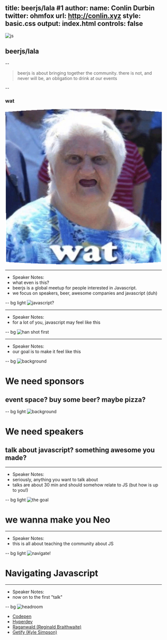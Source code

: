 title: beerjs/lala #1
author:
  name: Conlin Durbin
  twitter: ohmfox
  url: http://conlin.xyz
style: basic.css
output: index.html
controls: false
--

![js](http://3.bp.blogspot.com/-PTty3CfTGnA/TpZOEjTQ_WI/AAAAAAAAAeo/KeKt_D5X2xo/s1600/js.jpg)
## beerjs/lala

--

>beerjs is about bringing together the community. there is not, and never will be, an obligation to drink at our events

--

### wat
![wat](img/wat.gif)
- - - 
* Speaker Notes: 
* what even is this? 
* beerjs is a global meetup for people interested in Javascript.
* we focus on speakers, beer, awesome companies and javascript (duh)

-- bg light
![javascript?](http://i.giphy.com/YFkpsHWCsNUUo.gif)
- - - 
* Speaker Notes:
* for a lot of you, javascript may feel like this

-- bg
![han shot first](http://i.giphy.com/ErzFbmLDvIzkI.gif)
- - - 
* Speaker Notes:
* our goal is to make it feel like this

-- bg
![background](http://i.giphy.com/l0MYResEdNIyniuL6.gif)
# We need sponsors
## event space? buy some beer? maybe pizza?

-- bg light
![background](http://i.giphy.com/bb2KrhhHeY6Dm.gif)
# We need speakers
## talk about javascript? something awesome you made?
- - -
* Speaker Notes:
* seriously, anything you want to talk about
* talks are about 30 min and should somehow relate to JS (but how is up to you!)

-- bg light
![the goal](http://i.giphy.com/s0z685OFhWyuk.gif)
# we wanna make you Neo
- - -
* Speaker Notes:
* this is all about teaching the community about JS


-- bg light
![navigate!](http://i.giphy.com/3oEdvcMqHmTgBzkAoM.gif)
# Navigating Javascript
- - -
* Speaker Notes:
* now on to the first "talk"

-- bg
![headroom](http://i.giphy.com/ld797IzRhlZew.gif)
* [Codepen](http://codepen.io)
* [Hyperdev](http://hyperdev.com)
* [Raganwald (Reginald Braithwaite)](http://raganwald.com)
* [Getify (Kyle Simpson)](http://getify.me/)

